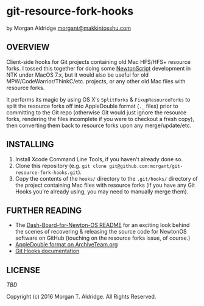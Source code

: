 git-resource-fork-hooks
=======================
by Morgan Aldridge <morgant@makkintosshu.com>

OVERVIEW
--------

Client-side hooks for Git projects containing old Mac HFS/HFS+ resource forks. I tossed this together for doing some [NewtonScript](http://newtonscript.org/) development in NTK under MacOS 7.x, but it would also be useful for old MPW/CodeWarrior/ThinkC/etc. projects, or any other old Mac files with resource forks.

It performs its magic by using OS X's `SplitForks` & `FixupResourceForks` to split the resource forks off into AppleDouble format (`._` files) prior to committing to the Git repo (otherwise Git would just ignore the resource forks, rendering the files incomplete if you were to checkout a fresh copy), then converting them back to resource forks upon any merge/update/etc.

INSTALLING
----------

1. Install Xcode Command Line Tools, if you haven't already done so.
2. Clone this repository (e.g. `git clone git@github.com:morgant/git-resource-fork-hooks.git`).
3. Copy the contents of the `hooks/` directory to the `.git/hooks/` directory of the project containing Mac files with resource forks (if you have any Git Hooks you're already using, you may need to manually merge them).

FURTHER READING
---------------

* The [Dash-Board-for-Newton-OS README](https://github.com/masonmark/Dash-Board-for-Newton-OS/blob/master/README.md) for an exciting look behind the scenes of recovering & releasing the source code for NewtonOS software on GitHub (touching on the resource forks issue, of course.)
* [AppleDouble format on ArchiveTeam.org](http://fileformats.archiveteam.org/wiki/AppleDouble)
* [Git Hooks documentation](https://git-scm.com/book/en/v2/Customizing-Git-Git-Hooks)

LICENSE
-------

_TBD_

Copyright (c) 2016 Morgan T. Aldridge. All Rights Reserved.
